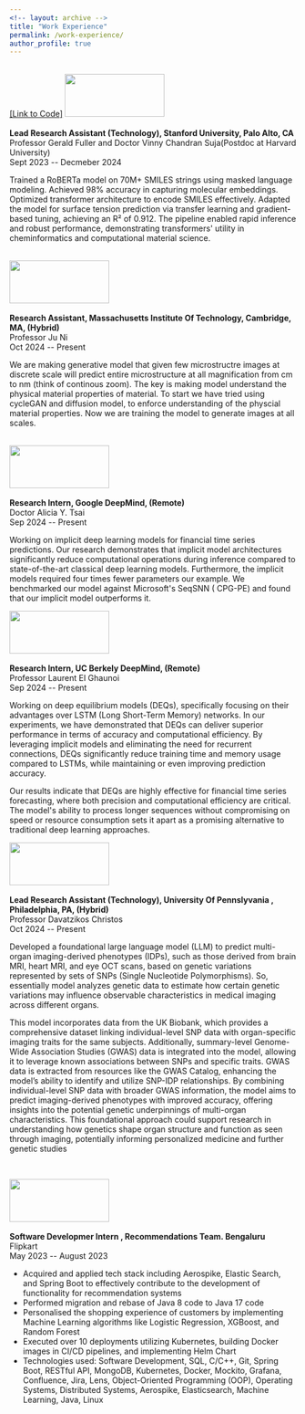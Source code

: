 ```yaml
---
<!-- layout: archive -->
title: "Work Experience"
permalink: /work-experience/
author_profile: true
---
```

<br>
<a href="https://github.com/username/repo" target="_blank">[Link to Code]</a>
<img width="175" height="75" src="https://shubhampatel10122002.github.io/images/s.png"/> <br>

<br>
<b>Lead Research Assistant (Technology), Stanford University, Palo Alto, CA </b> <br>
Professor Gerald Fuller and Doctor Vinny Chandran Suja(Postdoc at Harvard University) <br>
Sept 2023 -- Decmeber 2024 <br>

Trained a RoBERTa model on 70M+ SMILES strings using masked language modeling. Achieved 98% accuracy in capturing molecular embeddings. Optimized transformer architecture to encode SMILES effectively. Adapted the model for surface tension prediction via transfer learning and gradient-based tuning, achieving an R² of 0.912. The pipeline enabled rapid inference and robust performance, demonstrating transformers' utility in cheminformatics and computational material science.


<br>
<img width="175" height="75" src="https://shubhampatel10122002.github.io/images/mitlogo.png"/> <br>
<br>
<b>Research Assistant, Massachusetts Institute Of Technology, Cambridge, MA, (Hybrid) </b> <br>
Professor Ju Ni <br>
Oct 2024 -- Present <br>

We are making generative model that given few microstructre images at discrete scale will predict entire microstructure at all magnification from cm to nm (think of continous zoom). The key is making model understand the physical material properties of material. To start we have tried using cycleGAN and diffusion model, to enforce understanding of the physcial material properties. Now we are training the model to generate images at all scales. 


<br>
<img width="175" height="75" src="https://shubhampatel10122002.github.io/images/google-deepmind-logo.png"/> <br>
<br>
<b>Research Intern, Google DeepMind, (Remote) </b> <br>
Doctor Alicia Y. Tsai  <br>
Sep 2024 -- Present <br>

Working on implicit deep learning models for financial time series predictions. Our research demonstrates that implicit model architectures significantly reduce computational operations during inference compared to state-of-the-art classical deep learning models. Furthermore, the implicit models required four times fewer parameters our example. We benchmarked our model against Microsoft's SeqSNN ( CPG-PE) and found that our implicit model outperforms it.
<br>

<img width="175" height="75" src="https://shubhampatel10122002.github.io/images/logo-variations-thumbnail-gold-blue.png"/> <br>
<br>
<b>Research Intern, UC Berkely DeepMind, (Remote) </b> <br>
Professor Laurent EI Ghaunoi   <br>
Sep 2024 -- Present <br>

Working on deep equilibrium models (DEQs), specifically focusing on their advantages over LSTM (Long Short-Term Memory) networks. In our experiments, we have demonstrated that DEQs can deliver superior performance in terms of accuracy and computational efficiency. By leveraging implicit models and eliminating the need for recurrent connections, DEQs significantly reduce training time and memory usage compared to LSTMs, while maintaining or even improving prediction accuracy. 

Our results indicate that DEQs are highly effective for financial time series forecasting, where both precision and computational efficiency are critical. The model's ability to process longer sequences without compromising on speed or resource consumption sets it apart as a promising alternative to traditional deep learning approaches.
<br>

<img width="175" height="75" src="https://shubhampatel10122002.github.io/images/upenn.png"/> <br>
<br>
<b>Lead Research Assistant (Technology), University Of Pennslyvania , Philadelphia, PA, (Hybrid) </b> <br>
Professor Davatzikos Christos <br>
Oct 2024 -- Present <br>

Developed a foundational large language model (LLM) to predict multi-organ imaging-derived phenotypes (IDPs), such as those derived from brain MRI, heart MRI, and eye OCT scans, based on genetic variations represented by sets of SNPs (Single Nucleotide Polymorphisms). So, essentially model analyzes genetic data to estimate how certain genetic variations may influence observable characteristics in medical imaging across different organs.

This model incorporates data from the UK Biobank, which provides a comprehensive dataset linking individual-level SNP data with organ-specific imaging traits for the same subjects. Additionally, summary-level Genome-Wide Association Studies (GWAS) data is integrated into the model, allowing it to leverage known associations between SNPs and specific traits. GWAS data is extracted from resources like the GWAS Catalog, enhancing the model’s ability to identify and utilize SNP-IDP relationships.
By combining individual-level SNP data with broader GWAS information, the model aims to predict imaging-derived phenotypes with improved accuracy, offering insights into the potential genetic underpinnings of multi-organ characteristics. This foundational approach could support research in understanding how genetics shape organ structure and function as seen through imaging, potentially informing personalized medicine and further genetic studies

<br>

<img width="175" height="75" src="https://nishtha777.github.io/images/Flipkart-Logo.jpg"/> <br>
<br>
<b>Software Developmer Intern , Recommendations Team. Bengaluru </b> <br>
Flipkart <br>
May 2023 -- August 2023 <br>

* Acquired and applied tech stack including Aerospike, Elastic Search, and Spring Boot to effectively contribute to the development of functionality for recommendation systems <br>
* Performed migration and rebase of Java 8 code to Java 17 code <br>
* Personalised the shopping experience of customers by implementing Machine Learning algorithms like Logistic Regression, XGBoost, and Random Forest <br>
* Executed over 10 deployments utilizing Kubernetes, building Docker images in CI/CD pipelines, and implementing Helm Chart <br>
* Technologies used: Software Development, SQL, C/C++, Git, Spring Boot, RESTful API, MongoDB, Kubernetes, Docker, Mockito, Grafana, Confluence, Jira, Lens, Object-Oriented Programming (OOP), Operating Systems, Distributed Systems, Aerospike, Elasticsearch, Machine Learning, Java, Linux<br>

